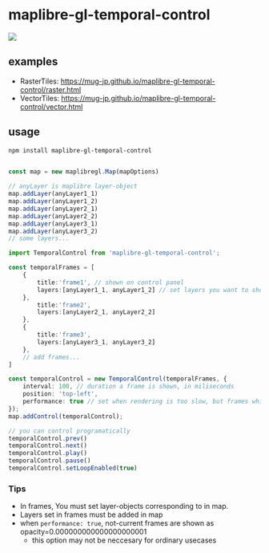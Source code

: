 # maplibre-gl-temporal-control

<img src='./imgs/anime.gif'>

## examples

- RasterTiles: <https://mug-jp.github.io/maplibre-gl-temporal-control/raster.html>
- VectorTiles: <https://mug-jp.github.io/maplibre-gl-temporal-control/vector.html>

## usage

```sh
npm install maplibre-gl-temporal-control
```

```typescript

const map = new maplibregl.Map(mapOptions)

// anyLayer is maplibre layer-object
map.addLayer(anyLayer1_1)
map.addLayer(anyLayer1_2)
map.addLayer(anyLayer2_1)
map.addLayer(anyLayer2_2)
map.addLayer(anyLayer3_1)
map.addLayer(anyLayer3_2)
// some layers...

import TemporalControl from 'maplibre-gl-temporal-control';

const temporalFrames = [
    {
        title:'frame1', // shown on control panel
        layers:[anyLayer1_1, anyLayer1_2] // set layers you want to show at one frame...
    },
        title:'frame2',
        layers:[anyLayer2_1, anyLayer2_2]
    },
    {
        title:'frame3',
        layers:[anyLayer3_1, anyLayer3_2]
    },
    // add frames...
]

const temporalControl = new TemporalControl(temporalFrames, {
    interval: 100, // duration a frame is shown, in miliseconds
    position: 'top-left',
    performance: true // set when rendering is too slow, but frames which are not current are shown mostly transparent
});
map.addControl(temporalControl);

// you can control programatically
temporalControl.prev()
temporalControl.next()
temporalControl.play()
temporalControl.pause()
temporalControl.setLoopEnabled(true)
```

### Tips

- In frames, You must set layer-objects corresponding to in map.
- Layers set in frames must be added in map
- when `performance: true`, not-current frames are shown as opacity=0.000000000000000000001
  - this option may not be neccesary for ordinary usecases
